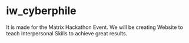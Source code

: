 # iw_cyberphile
It is made for the Matrix Hackathon Event.
We will be creating Website to teach Interpersonal Skills to achieve great results.
